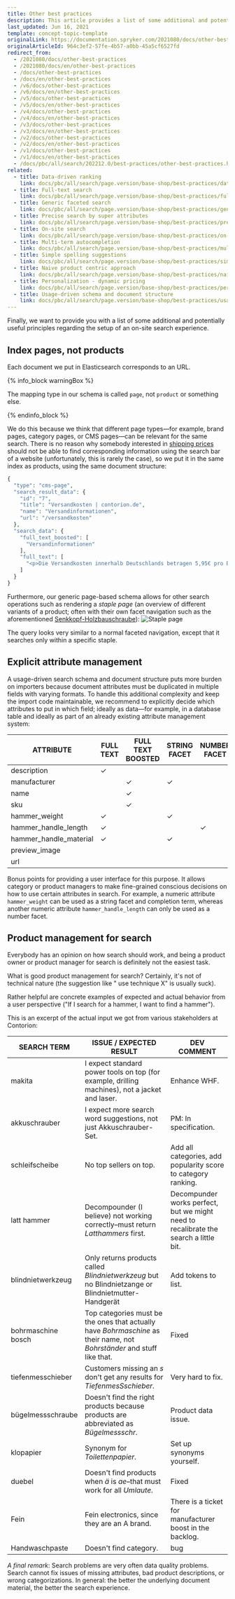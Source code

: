 ```yaml
---
title: Other best practices
description: This article provides a list of some additional and potentially useful principles regarding the setup of on-site search experience.
last_updated: Jun 16, 2021
template: concept-topic-template
originalLink: https://documentation.spryker.com/2021080/docs/other-best-practices
originalArticleId: 964c3ef2-57fe-4b57-a0bb-45a5cf6527fd
redirect_from:
  - /2021080/docs/other-best-practices
  - /2021080/docs/en/other-best-practices
  - /docs/other-best-practices
  - /docs/en/other-best-practices
  - /v6/docs/other-best-practices
  - /v6/docs/en/other-best-practices  
  - /v5/docs/other-best-practices
  - /v5/docs/en/other-best-practices  
  - /v4/docs/other-best-practices
  - /v4/docs/en/other-best-practices  
  - /v3/docs/other-best-practices
  - /v3/docs/en/other-best-practices  
  - /v2/docs/other-best-practices
  - /v2/docs/en/other-best-practices  
  - /v1/docs/other-best-practices
  - /v1/docs/en/other-best-practices
  - /docs/pbc/all/search/202212.0/best-practices/other-best-practices.html
related:
  - title: Data-driven ranking
    link: docs/pbc/all/search/page.version/base-shop/best-practices/data-driven-ranking.html
  - title: Full-text search
    link: docs/pbc/all/search/page.version/base-shop/best-practices/full-text-search.html
  - title: Generic faceted search
    link: docs/pbc/all/search/page.version/base-shop/best-practices/generic-faceted-search.html
  - title: Precise search by super attributes
    link: docs/pbc/all/search/page.version/base-shop/best-practices/precise-search-by-super-attributes.html
  - title: On-site search
    link: docs/pbc/all/search/page.version/base-shop/best-practices/on-site-search.html
  - title: Multi-term autocompletion
    link: docs/pbc/all/search/page.version/base-shop/best-practices/multi-term-auto-completion.html
  - title: Simple spelling suggestions
    link: docs/pbc/all/search/page.version/base-shop/best-practices/simple-spelling-suggestions.html
  - title: Naive product centric approach
    link: docs/pbc/all/search/page.version/base-shop/best-practices/naive-product-centric-approach.html
  - title: Personalization - dynamic pricing
    link: docs/pbc/all/search/page.version/base-shop/best-practices/personalization-dynamic-pricing.html
  - title: Usage-driven schema and document structure
    link: docs/pbc/all/search/page.version/base-shop/best-practices/usage-driven-schema-and-document-structure.html
---
```


Finally, we want to provide you with a list of some additional and potentially useful principles regarding the setup of an on-site search experience.

## Index pages, not products

Each document we put in Elasticsearch corresponds to an URL.

{% info_block warningBox %}

The mapping type in our schema is called `page`, not `product` or something else.

{% endinfo_block %}

We do this because we think that different page types—for example, brand pages, category pages, or CMS pages—can be relevant for the same search. There is no reason why somebody interested in [shipping prices](https://www.contorion.de/versandkosten) should not be able to find corresponding information using the search bar of a website (unfortunately, this is rarely the case), so we put it in the same index as products, using the same document structure:

```php
{
  "type": "cms-page",
  "search_result_data": {
    "id": "7",
    "title": "Versandkosten | contorion.de",
    "name": "Versandinformationen",
    "url": "/versandkosten"
  },
  "search_data": {
    "full_text_boosted": [
      "Versandinformationen"
    ],
    "full_text": [
      "<p>Die Versandkosten innerhalb Deutschlands betragen 5,95€ pro Bestellung. Ab einem Warenwert von %freeShippingPrice% liefert Contorion versandkostenfrei.</p><p>Contorion.de liefert im Moment nur nach Deutschland.</p> <p>Die Versandkosten innerhalb Deutschlands betragen 5,95€ pro Bestellung. Ab einem Warenwert von %freeShippingPrice% liefert Contorion versandkostenfrei.</p><p>Contorion.de liefert im Moment nur nach Deutschland.</p>"
    ]
  }
}
```

Furthermore, our generic page-based schema allows for other search operations such as rendering a _staple page_ (an overview of different variants of a product; often with their own facet navigation such as the aforementioned [Senkkopf-Holzbauschraube](https://www.contorion.de/)):
![Staple page](https://spryker.s3.eu-central-1.amazonaws.com/docs/Developer+Guide/Search+Engine/Other+Best+Practices/staple.png)

The query looks very similar to a normal faceted navigation, except that it searches only within a specific staple.

## Explicit attribute management

A usage-driven search schema and document structure puts more burden on importers because document attributes must be duplicated in multiple fields with varying formats. To handle this additional complexity and keep the import code maintainable, we recommend to explicitly decide which attributes to put in which field; ideally as data—for example, in a database table and ideally as part of an already existing attribute management system:

| ATTRIBUTE              | FULL TEXT | FULL TEXT BOOSTED | STRING FACET | NUMBER FACET | COMPLETION TERMS | SUGGESTION TERMS | SEARCH RESULT DATA |
| ---------------------- | --------- | ----------------- | ------------ | ------------ | ---------------- | ---------------- | ------------------ |
| description            | &check;   |                   |              |              |                  |                  |                    |
| manufacturer           |           | &check;           | &check;      |              | &check;          | &check;          | &check;            |
| name                   |           | &check;           |              |              | &check;          | &check;          | &check;            |
| sku                    |           | &check;           |              |              |                  |                  | &check;            |
| hammer_weight          | &check;   |                   | &check;      |              | &check;          |                  |                    |
| hammer_handle_length   | &check;   |                   |              | &check;      |                  |                  |                    |
| hammer_handle_material | &check;   |                   | &check;      |              | &check;          |                  |                    |
| preview_image          |           |                   |              |              |                  |                  | &check;            |
| url                    |           |                   |              |              |                  |                  | &check;            |

Bonus points for providing a user interface for this purpose. It allows category or product managers to make fine-grained conscious decisions on how to use certain attributes in search. For example, a numeric attribute `hammer_weight` can be used as a string facet and completion term, whereas another numeric attribute `hammer_handle_length` can only be used as a number facet.

## Product management for search

Everybody has an opinion on how search should work, and being a product owner or product manager for search is definitely not the easiest task.

What is good product management for search? Certainly, it's not of technical nature (the suggestion like " use technique X" is usually suck).

Rather helpful are concrete examples of expected and actual behavior from a user perspective ("If I search for a hammer, I want to find a hammer").

This is an excerpt of the actual input we got from various stakeholders at Contorion:

| SEARCH TERM        | ISSUE / EXPECTED RESULT                                                                                                 | DEV COMMENT                                                                          |
| ------------------ | ----------------------------------------------------------------------------------------------------------------------- | ------------------------------------------------------------------------------------ |
| makita             | I expect standard power tools on top (for example, drilling machines), not a jacket and laser.                          | Enhance WHF.                                                                         |
| akkuschrauber      | I expect more search word suggestions, not just Akkuschrauber-Set.                                                      | PM: In specification.                                                                |
| schleifscheibe     | No top sellers on top.                                                                                                  | Add all categories, add popularity score to category ranking.                        |
| latt hammer        | Decompounder (I believe) not working correctly–must return _Latthammers_ first.                                         | Decompunder works perfect, but we might need to recalibrate the search a little bit. |
| blindnietwerkzeug  | Only returns products called _Blindnietwerkzeug_ but no Blindnietzange or Blindnietmutter-Handgerät                     | Add tokens to list.                                                                  |
| bohrmaschine bosch | Top categories must be the ones that actually have _Bohrmaschine_ as their name, not _Bohrständer_ and stuff like that. | Fixed                                                                                |  |  |  |
| tiefenmesschieber  | Customers missing an _s_ don't get any results for _TiefenmesSschieber_.                                                | Very hard to fix.                                                                    |
| bügelmessschraube  | Doesn't find the right products because products are abbreviated as _Bügelmessschr_.                                    | Product data issue.                                                                  |
| klopapier          | Synonym for _Toilettenpapier_.                                                                                          | Set up synonyms yourself.                                                            |
| duebel             | Doesn't find products when _ä_ is _ae_–that must work for all _Umlaute_.                                                | Fixed                                                                                |
| Fein               | Fein electronics, since they are an A brand.                                                                            | There is a ticket for manufacturer boost in the backlog.                             |
| Handwaschpaste     | Doesn't find category.                                                                                                  | bug                                                                                  |

*A final remark*: Search problems are very often data quality problems. Search cannot fix issues of missing attributes, bad product descriptions, or wrong categorizations. In general: the better the underlying document material, the better the search experience.
